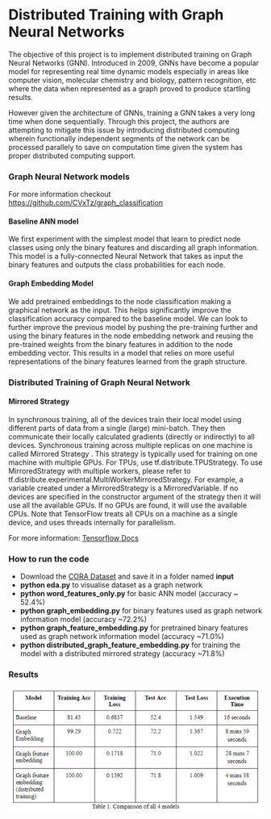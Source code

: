 # Distributed Training with Graph Neural Networks
The objective of this project is to implement distributed training on Graph Neural Networks (GNN). Introduced in 2009, GNNs have become a popular model for representing real time dynamic models especially in areas like computer vision, molecular chemistry and biology, pattern recognition, etc where the data when represented as a graph proved to produce startling results.

However given the architecture of GNNs, training a GNN takes a very long time when done sequentially. Through this project, the authors are attempting to mitigate this issue by introducing distributed computing wherein functionally independent segments of the network can be processed parallely to save on computation time given the system has proper distributed computing support.

### Graph Neural Network models 
For more information checkout https://github.com/CVxTz/graph_classification

#### Baseline ANN model
We first experiment with the simplest model that learn to predict node classes using only the binary features and discarding all graph information.
This model is a fully-connected Neural Network that takes as input the binary features and outputs the class probabilities for each node.

#### Graph Embedding Model
We add pretrained embeddings to the node classification making a graphical network as the input. This helps significantly improve the classification accuracy compared to the baseline model. We can look to further improve the previous model by pushing the pre-training further and using the binary features in the node embedding network and reusing the pre-trained weights from the binary features in addition to the node embedding vector. This results in a model that relies on more useful representations of the binary features learned from the graph structure.

### Distributed Training of Graph Neural Network
#### Mirrored Strategy
In synchronous training, all of the devices train their local model using different parts of data from a single (large) mini-batch. They then communicate their locally calculated gradients (directly or indirectly) to all devices. Synchronous training across multiple replicas on one machine is called Mirrored Strategy . This strategy is typically used for training on one machine with multiple GPUs. For TPUs, use tf.distribute.TPUStrategy. To use MirroredStrategy with multiple workers, please refer to tf.distribute.experimental.MultiWorkerMirroredStrategy. For example, a variable created under a MirroredStrategy is a MirroredVariable. If no devices are specified in the constructor argument of the strategy then it will use all the available GPUs. If no GPUs are found, it will use the available CPUs. Note that TensorFlow treats all CPUs on a machine as a single device, and uses threads internally for parallelism.

For more information: [Tensorflow Docs](https://www.tensorflow.org/api_docs/python/tf/distribute/MirroredStrategy)

### How to run the code
* Download the [CORA Dataset](https://linqs.soe.ucsc.edu/data) and save it in a folder named **input**
* **python eda.py** to visualise dataset as a graph network
* **python word_features_only.py** for basic ANN model (accuracy ~ 52.4%)
* **python graph_embedding.py** for binary features used as graph network information model (accuracy ~72.2%)
* **python graph_feature_embedding.py** for pretrained binary features used as graph network information model (accuracy ~71.0%)
* **python distributed_graph_feature_embedding.py** for training the model with a distributed mirrored strategy (accuracy ~71.8%)

### Results
![Stats](stats.PNG)
